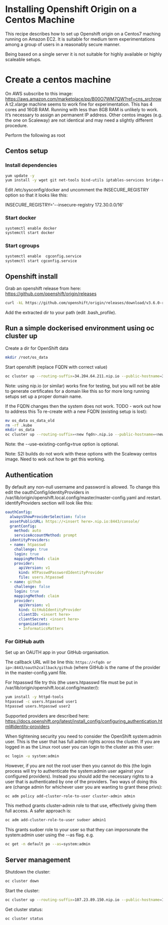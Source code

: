 # Installing Openshift Origin on a Centos Machine

This recipe describes how to set up Openshift origin on a Centos7 maching running on Amazon EC2. It is suitable for medium 
term experimentations among a group of users in a reasonably secure manner.

Being based on a single server it is not suitable for highly available or highly scaleable setups.

# Create a centos machine

On AWS subscribe to this image: https://aws.amazon.com/marketplace/pp/B00O7WM7QW?ref=cns_srchrow
A t2.xlarge machine seems to work fine for experimentation. This has 4 cores and 16GB RAM. Running with less than 8GB RAM is unlikely to work.
It’s necessary to assign an permanent IP address.
Other centos images (e.g. the one on Scaleway) are not identical and may need a slightly different procedure.

Perform the following as root

## Centos setup

### Install dependencies

```sh
yum update -y
yum install -y wget git net-tools bind-utils iptables-services bridge-utils bash-completion docker libcgroup-tools
```

Edit /etc/sysconfig/docker and uncomment the INSECURE_REGISTRY option so that it looks like this:

INSECURE_REGISTRY='--insecure-registry 172.30.0.0/16'

### Start docker

```sh
systemctl enable docker
systemctl start docker
```

### Start cgroups 

```sh
systemctl enable  cgconfig.service
systemctl start cgconfig.service
```

## Openshift install

Grab an openshift release from here: https://github.com/openshift/origin/releases
```sh
curl -kL https://github.com/openshift/origin/releases/download/v3.6.0-rc.0/openshift-origin-server-v3.6.0-rc.0-98b3d56-linux-64bit.tar.gz | tar xvz
```
Add the extracted dir to your path (edit .bash_profile).

## Run a simple dockerised environment using oc cluster up

Create a dir for OpenShift data
```sh
mkdir /root/os_data
```

Start openshift (replace FQDN with correct value)
```sh
oc cluster up --routing-suffix=34.204.64.211.nip.io --public-hostname=34.204.64.211.nip.io --host-data-dir=/root/os_data --use-existing-config=true
```
Note: using nip.io (or similar) works fine for testing, but you will not be able to generate certificates for a domain
like this so for more long running setups set up a proper domain name.

If the FQDN changes then the system does not work. TODO - work out how to address this
To re-create with a new FQDN (existing setup is lost):
```sh
mv os_data os_data_old
rm -rf .kube
mkdir os_data
oc cluster up --routing-suffix=<new fqdn>.nip.io --public-hostname=<new fqdn> --host-data-dir=/root/os_data --use-existing-config=true
```
Note: the --use-existing-config=true option is optional.

Note: S2I builds do not work with these options with the Scaleway centos image. Need to wok out how to get this working.

## Authentication

By default any non-null username and password is allowed.
To change this edit the oauthConfig/identityProviders in /var/lib/origin/openshift.local.config/master/master-config.yaml and restart.
identifyProviders section will look like this:

```yaml
oauthConfig:
  alwaysShowProviderSelection: false
  assetPublicURL: https://<insert here>.nip.io:8443/console/
  grantConfig:
    method: auto
    serviceAccountMethod: prompt
  identityProviders:
  - name: htpasswd
    challenge: true
    login: true
    mappingMethod: claim
    provider:
      apiVersion: v1
      kind: HTPasswdPasswordIdentityProvider
      file: users.htpasswd
  - name: github
    challenge: false
    login: true
    mappingMethod: claim
    provider:
      apiVersion: v1
      kind: GitHubIdentityProvider
      clientID: <insert here>
      clientSecret: <insert here>
      organizations:
      - InformaticsMatters
```

### For GitHub auth

Set up an OAUTH app in your GitHub organisation.

The callback URL will be line this:
`https://<fqdn or ip>:8443/oauth2callback/github` 
(where GitHub is the name of the provider in the master-config.yaml file.

For htpasswd file try this (the users.htpasswd file must be put in /var/lib/origin/openshift.local.config/master/):

```sh
yum install -y httpd-tools
htpasswd -c users.htpasswd user1
htpasswd users.htpasswd user2
```

Supported providers are described here: https://docs.openshift.org/latest/install_config/configuring_authentication.html#identity-providers

When tightening security you need to consider the OpenShift system:admin user. This is the user that has full 
admin rights across the cluster. If you are logged in as the Linux root user you can login to the cluster
as this user:

```sh
oc login -u system:admin
```

However, if you are not the root user then you cannot do this (the login process will try to authenticate the
system:admin user against your configured providers). Instead you should add the necessary rights to a user 
that is authenticated by one of the providers. Two ways of doing this are (change admin for whichever user you
are wanting to grant these privs):

```sh
oc adm policy add-cluster-role-to-user cluster-admin admin
```
This method grants cluster-admin role to that use, effectively giving them full access.
A safer approach is:


```sh
oc adm add-cluster-role-to-user sudoer admin1
```
This grants sudoer role to your user so that they can imporsonate the system:admin user using the --as flag. e.g.

```sh
oc get -n default po --as=system:admin
```

## Server management

Shutdown the cluster:

```sh
oc cluster down
```

Start the cluster:

```sh
oc cluster up --routing-suffix=107.23.89.150.nip.io --public-hostname=107.23.89.150.nip.io --host-data-dir=/root/os_data --use-existing-config=true
```
Get cluster status:

```sh
oc cluster status
```


